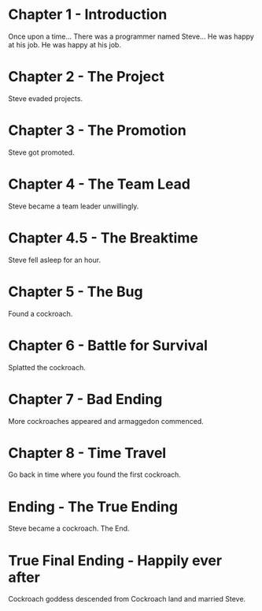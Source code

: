 # Chapter 1 - Introduction
Once upon a time...
There was a programmer named Steve...
He was happy at his job.
He was happy at his job.
# Chapter 2 - The Project
Steve evaded projects.
# Chapter 3 - The Promotion
Steve got promoted.
# Chapter 4 - The Team Lead
Steve became a team leader unwillingly.
# Chapter 4.5 - The Breaktime
Steve fell asleep for an hour.
# Chapter 5 - The Bug
Found a cockroach.
# Chapter 6 - Battle for Survival
Splatted the cockroach.
# Chapter 7 - Bad Ending
More cockroaches appeared and armaggedon commenced.
# Chapter 8 - Time Travel
Go back in time where you found the first cockroach.
# Ending - The True Ending
Steve became a cockroach. The End.
# True Final Ending - Happily ever after
Cockroach goddess descended from Cockroach land and married Steve.